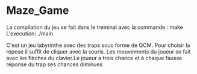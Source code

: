 # Maze_Game

La compilation du jeu se fait dans le treminal avec la commande : make 
L'execution: ./main 

C'est un jeu labyrinthe avec des traps sous forme de QCM. Pour choisir la répose il suffit de cliquer avec la souris.
Les mouvements du joueur se fait avec les flèches du clavier.Le joueur a trois chance et à chaque fausse réponse du trap ses chances diminues

